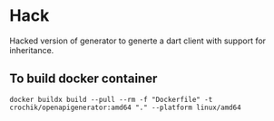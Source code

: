 # Hack
Hacked version of generator to generte a dart client with support for inheritance. 

## To build docker container
```
docker buildx build --pull --rm -f "Dockerfile" -t crochik/openapigenerator:amd64 "." --platform linux/amd64
```